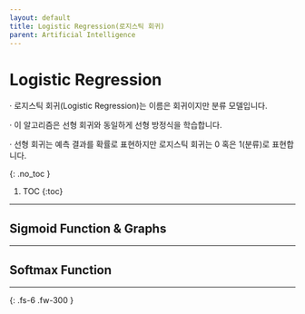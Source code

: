 ```yaml
---
layout: default
title: Logistic Regression(로지스틱 회귀)
parent: Artificial Intelligence
---
```


# Logistic Regression 

· 로지스틱 회귀(Logistic Regression)는 이름은 회귀이지만 분류 모델입니다.

· 이 알고리즘은 선형 회귀와 동일하게 선형 방정식을 학습합니다.
 
· 선형 회귀는 예측 결과를 확률로 표현하지만 로지스틱 회귀는 0 혹은 1(분류)로 표현합니다.

{: .no_toc }

1. TOC
{:toc}

---

## Sigmoid Function & Graphs

---

## Softmax Function

---

{: .fs-6 .fw-300 }